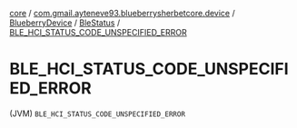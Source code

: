 [core](../../../index.md) / [com.gmail.ayteneve93.blueberrysherbetcore.device](../../index.md) / [BlueberryDevice](../index.md) / [BleStatus](index.md) / [BLE_HCI_STATUS_CODE_UNSPECIFIED_ERROR](./-b-l-e_-h-c-i_-s-t-a-t-u-s_-c-o-d-e_-u-n-s-p-e-c-i-f-i-e-d_-e-r-r-o-r.md)

# BLE_HCI_STATUS_CODE_UNSPECIFIED_ERROR

(JVM) `BLE_HCI_STATUS_CODE_UNSPECIFIED_ERROR`